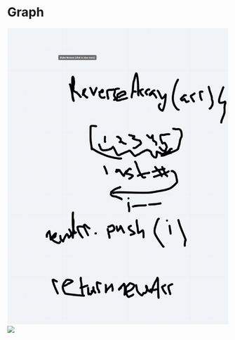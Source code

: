 # Graph
![](code-challenges/array-reverse/whiteboard_class_01.PNG)
![](graph/chal37_whiteboard.PNG)
